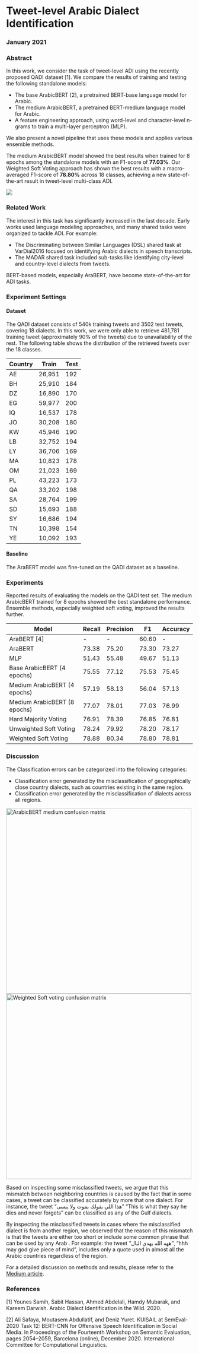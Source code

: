 # Tweet-level Arabic Dialect Identification

### January 2021

### Abstract

In this work, we consider the task of tweet-level ADI using the recently proposed QADI dataset [1]. We compare the results of training and testing the following standalone models:
- The base ArabicBERT [2], a pretrained BERT-base language model for Arabic.
- The medium ArabicBERT, a pretrained BERT-medium language model for Arabic.
- A feature engineering approach, using word-level and character-level n-grams to train a multi-layer perceptron (MLP).

We also present a novel pipeline that uses these models and applies various ensemble methods. 

The medium ArabicBERT model showed the best results when trained for 8 epochs among the standalone models with an F1-score of **77.03%**. Our Weighted Soft Voting approach has shown the best results with a macro-averaged F1-score of **78.80%** across 18 classes, achieving a new state-of-the-art result in tweet-level multi-class ADI.

<img src="https://github.com/user-attachments/assets/a644aa16-73ba-43e7-883a-6f5b99e99268">

### Related Work

The interest in this task has significantly increased in the last decade. Early works used language modeling approaches, and many shared tasks were organized to tackle ADI. For example:
- The Discriminating between Similar Languages (DSL) shared task at VarDial2016 focused on identifying Arabic dialects in speech transcripts.
- The MADAR shared task included sub-tasks like identifying city-level and country-level dialects from tweets.

BERT-based models, especially AraBERT, have become state-of-the-art for ADI tasks.

###  Experiment Settings

#### Dataset

The QADI dataset consists of 540k training tweets and 3502 test tweets, covering 18 dialects. In this work, we were only
able to retrieve 481,781 training tweet (approximately 90% of the tweets) due
to unavailability of the rest. The following table shows the distribution of the retrieved tweets over the 18 classes.

| Country | Train  | Test |
|---------|--------|------|
| AE      | 26,951 | 192  |
| BH      | 25,910 | 184  |
| DZ      | 16,890 | 170  |
| EG      | 59,977 | 200  |
| IQ      | 16,537 | 178  |
| JO      | 30,208 | 180  |
| KW      | 45,946 | 190  |
| LB      | 32,752 | 194  |
| LY      | 36,706 | 169  |
| MA      | 10,823 | 178  |
| OM      | 21,023 | 169  |
| PL      | 43,223 | 173  |
| QA      | 33,202 | 198  |
| SA      | 28,764 | 199  |
| SD      | 15,693 | 188  |
| SY      | 16,686 | 194  |
| TN      | 10,398 | 154  |
| YE      | 10,092 | 193  |

#### Baseline

The AraBERT model was fine-tuned on the QADI dataset as a baseline.

### Experiments

Reported results of evaluating the models on the QADI test set. The medium ArabicBERT trained for 8 epochs showed the best standalone performance. Ensemble methods, especially weighted soft voting, improved the results further.

| Model                       | Recall | Precision | F1    | Accuracy |
|-----------------------------|--------|-----------|-------|----------|
| AraBERT [4]                 | -      | -         | 60.60 | -        |
| AraBERT                     | 73.38  | 75.20     | 73.30 | 73.27    |
| MLP                         | 51.43  | 55.48     | 49.67 | 51.13    |
| Base ArabicBERT (4 epochs)  | 75.55  | 77.12     | 75.53 | 75.45    |
| Medium ArabicBERT (4 epochs)| 57.19  | 58.13     | 56.04 | 57.13    |
| Medium ArabicBERT (8 epochs)| 77.07  | 78.01     | 77.03 | 76.99    |
| Hard Majority Voting        | 76.91  | 78.39     | 76.85 | 76.81    |
| Unweighted Soft Voting      | 78.24  | 79.92     | 78.20 | 78.17    |
| Weighted Soft Voting        | 78.88  | 80.34     | 78.80 | 78.81    |


### Discussion

The Classification errors can be categorized into the following categories:
-   Classification error generated by the misclassification of geographically close country dialects, such as countries existing in the same region.
-   Classification error generated by the misclassification of dialects across all regions.

<img width = "500" alt="ArabicBERT medium confusion matrix" src="https://github.com/user-attachments/assets/45057e85-6397-4d43-95d6-c519c0741b9d">


<img width="500" alt="Weighted Soft voting confusion matrix" src="https://github.com/user-attachments/assets/b99909d8-74ce-4e83-9d94-e383df6f6545">

Based on inspecting some misclassified tweets, we argue that this mismatch between neighboring countries is caused by the fact that in some cases, a tweet can be classified accurately by more that one dialect. For instance, the tweet “هذا اللي يقولك يموت ولا ينسى” “This is what they say he dies and never forgets” can be classified as any of the Gulf dialects.

By inspecting the misclassified tweets in cases where the misclassified dialect is from another region, we observed that the reason of this mismatch is that the tweets are either too short or include some common phrase that can be used by any Arab . For example: the tweet “ههه الله يهدي البال”, “hhh may god give piece of mind”, includes only a quote used in almost all the Arabic countries regardless of the region.

For a detailed discussion on methods and results, please refer to the [Medium article](https://medium.com/@mohammadabdeh974/tweet-level-arabic-dialect-identification-1f3b2bd6a555).

### References

[1] Younes Samih, Sabit Hassan, Ahmed Abdelali, Hamdy Mubarak, and Kareem Darwish. Arabic Dialect Identification in the Wild. 2020.

[2] Ali Safaya, Moutasem Abdullatif, and Deniz Yuret. KUISAIL at SemEval-2020 Task 12: BERT-CNN for Offensive Speech Identification in Social Media. In Proceedings of the Fourteenth Workshop on Semantic Evaluation, pages 2054–2059, Barcelona (online), December 2020. International Committee for Computational Linguistics.


